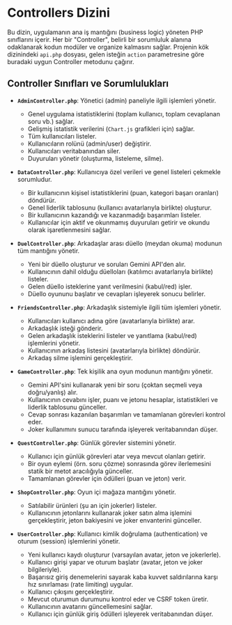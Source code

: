 # Controllers Dizini

Bu dizin, uygulamanın ana iş mantığını (business logic) yöneten PHP sınıflarını içerir. Her bir "Controller", belirli bir sorumluluk alanına odaklanarak kodun modüler ve organize kalmasını sağlar. Projenin kök dizinindeki `api.php` dosyası, gelen isteğin `action` parametresine göre buradaki uygun Controller metodunu çağırır.

## Controller Sınıfları ve Sorumlulukları

- **`AdminController.php`**: Yönetici (admin) paneliyle ilgili işlemleri yönetir.
  - Genel uygulama istatistiklerini (toplam kullanıcı, toplam cevaplanan soru vb.) sağlar.
  - Gelişmiş istatistik verilerini (`Chart.js` grafikleri için) sağlar.
  - Tüm kullanıcıları listeler.
  - Kullanıcıların rolünü (admin/user) değiştirir.
  - Kullanıcıları veritabanından siler.
  - Duyuruları yönetir (oluşturma, listeleme, silme).

- **`DataController.php`**: Kullanıcıya özel verileri ve genel listeleri çekmekle sorumludur.
  - Bir kullanıcının kişisel istatistiklerini (puan, kategori başarı oranları) döndürür.
  - Genel liderlik tablosunu (kullanıcı avatarlarıyla birlikte) oluşturur.
  - Bir kullanıcının kazandığı ve kazanmadığı başarımları listeler.
  - Kullanıcılar için aktif ve okunmamış duyuruları getirir ve okundu olarak işaretlenmesini sağlar.

- **`DuelController.php`**: Arkadaşlar arası düello (meydan okuma) modunun tüm mantığını yönetir.
  - Yeni bir düello oluşturur ve soruları Gemini API'den alır.
  - Kullanıcının dahil olduğu düelloları (katılımcı avatarlarıyla birlikte) listeler.
  - Gelen düello isteklerine yanıt verilmesini (kabul/red) işler.
  - Düello oyununu başlatır ve cevapları işleyerek sonucu belirler.

- **`FriendsController.php`**: Arkadaşlık sistemiyle ilgili tüm işlemleri yönetir.
  - Kullanıcıları kullanıcı adına göre (avatarlarıyla birlikte) arar.
  - Arkadaşlık isteği gönderir.
  - Gelen arkadaşlık isteklerini listeler ve yanıtlama (kabul/red) işlemlerini yönetir.
  - Kullanıcının arkadaş listesini (avatarlarıyla birlikte) döndürür.
  - Arkadaş silme işlemini gerçekleştirir.

- **`GameController.php`**: Tek kişilik ana oyun modunun mantığını yönetir.
  - Gemini API'sini kullanarak yeni bir soru (çoktan seçmeli veya doğru/yanlış) alır.
  - Kullanıcının cevabını işler, puanı ve jetonu hesaplar, istatistikleri ve liderlik tablosunu günceller.
  - Cevap sonrası kazanılan başarımları ve tamamlanan görevleri kontrol eder.
  - Joker kullanımını sunucu tarafında işleyerek veritabanından düşer.

- **`QuestController.php`**: Günlük görevler sistemini yönetir.
  - Kullanıcı için günlük görevleri atar veya mevcut olanları getirir.
  - Bir oyun eylemi (örn. soru çözme) sonrasında görev ilerlemesini statik bir metot aracılığıyla günceller.
  - Tamamlanan görevler için ödülleri (puan ve jeton) verir.

- **`ShopController.php`**: Oyun içi mağaza mantığını yönetir.
  - Satılabilir ürünleri (şu an için jokerler) listeler.
  - Kullanıcının jetonlarını kullanarak joker satın alma işlemini gerçekleştirir, jeton bakiyesini ve joker envanterini günceller.

- **`UserController.php`**: Kullanıcı kimlik doğrulama (authentication) ve oturum (session) işlemlerini yönetir.
  - Yeni kullanıcı kaydı oluşturur (varsayılan avatar, jeton ve jokerlerle).
  - Kullanıcı girişi yapar ve oturum başlatır (avatar, jeton ve joker bilgileriyle).
  - Başarısız giriş denemelerini sayarak kaba kuvvet saldırılarına karşı hız sınırlaması (rate limiting) uygular.
  - Kullanıcı çıkışını gerçekleştirir.
  - Mevcut oturumun durumunu kontrol eder ve CSRF token üretir.
  - Kullanıcının avatarını güncellemesini sağlar.
  - Kullanıcı için günlük giriş ödülleri işleyerek veritabanından düşer.
